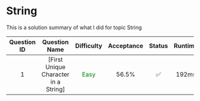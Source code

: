 # String


This is a solution summary of what I did for topic String

Question ID | Question Name | Difficulty | Acceptance | Status | Runtime | Memory | Updated Runtime | Updated Memory
:---------: | :-----------: | :--------: | :--------: | :----: | :-----: | :----: | :-------------: | :------------:
1 | [First Unique Character in a String] | <font color = green> Easy </font> | 56.5% | ✅ | 192ms | 14.2MB | | |